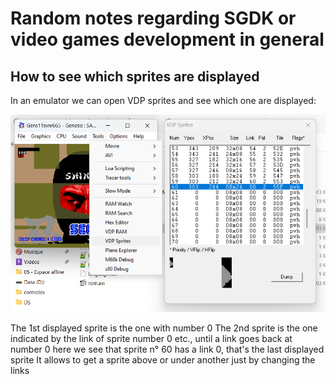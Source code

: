 # Random notes regarding SGDK or video games development in general

## How to see which sprites are displayed

In an emulator we can open VDP sprites and see which one are displayed:

![alt text](documentation/readSprites.png 'View sprites')

The 1st displayed sprite is the one with number 0
The 2nd sprite is the one indicated by the link of sprite number 0
etc., until a link goes back at number 0
here we see that sprite n° 60 has a link 0, that's the last displayed sprite
It allows to get a sprite above or under another just by changing the links
